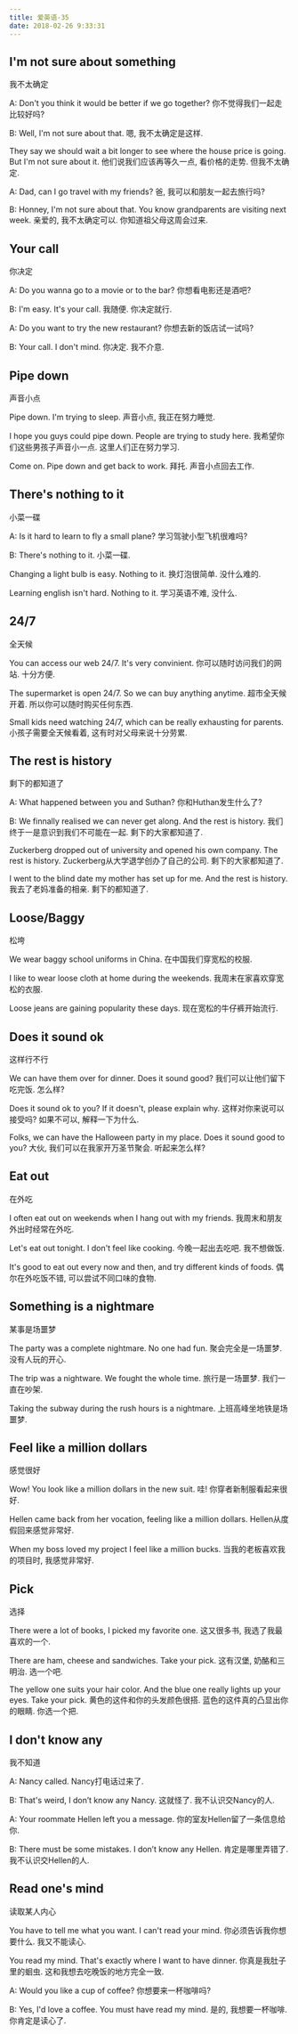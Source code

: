 ```yaml
---
title: 爱英语-35
date: 2018-02-26 9:33:31
---
```


## I'm not sure about something
我不太确定

A: Don't you think it would be better if we go together?
你不觉得我们一起走比较好吗?

B: Well, I'm not sure about that.
嗯, 我不太确定是这样.

They say we should wait a bit longer to see where the house price is going. But I'm not sure about it.
他们说我们应该再等久一点, 看价格的走势. 但我不太确定.

A: Dad, can I go travel with my friends?
爸, 我可以和朋友一起去旅行吗?

B: Honney, I'm not sure about that. You know grandparents are visiting next week.
亲爱的, 我不太确定可以. 你知道祖父母这周会过来.

## Your call
你决定

A: Do you wanna go to a movie or to the bar?
你想看电影还是酒吧?

B: I'm easy. It's your call.
我随便. 你决定就行.

A: Do you want to try the new restaurant?
你想去新的饭店试一试吗?

B: Your call. I don't mind.
你决定. 我不介意.

## Pipe down
声音小点

Pipe down. I'm trying to sleep.
声音小点, 我正在努力睡觉.

I hope you guys could pipe down. People are trying to study here.
我希望你们这些男孩子声音小一点. 这里人们正在努力学习.

Come on. Pipe down and get back to work.
拜托. 声音小点回去工作.

## There's nothing to it
小菜一碟

A: Is it hard to learn to fly a small plane?
学习驾驶小型飞机很难吗?

B: There's nothing to it.
小菜一碟.

Changing a light bulb is easy. Nothing to it.
换灯泡很简单. 没什么难的.

Learning english isn't hard. Nothing to it.
学习英语不难, 没什么.

## 24/7
全天候

You can access our web 24/7. It's very convinient.
你可以随时访问我们的网站. 十分方便.

The supermarket is open 24/7. So we can buy anything anytime.
超市全天候开着. 所以你可以随时购买任何东西.

Small kids need watching 24/7, which can be really exhausting for parents.
小孩子需要全天候看着, 这有时对父母来说十分劳累.

## The rest is history
剩下的都知道了

A: What happened between you and Suthan?
你和Huthan发生什么了?

B: We finnally realised we can never get along. And the rest is history.
我们终于一是意识到我们不可能在一起. 剩下的大家都知道了.

Zuckerberg dropped out of university and opened his own company. The rest is history.
Zuckerberg从大学退学创办了自己的公司. 剩下的大家都知道了.

I went to the blind date my mother has set up for me. And the rest is history.
我去了老妈准备的相亲. 剩下的都知道了.

## Loose/Baggy
松垮

We wear baggy school uniforms in China.
在中国我们穿宽松的校服.

I like to wear loose cloth at home during the weekends.
我周末在家喜欢穿宽松的衣服.

Loose jeans are gaining popularity these days.
现在宽松的牛仔裤开始流行.

## Does it sound ok
这样行不行

We can have them over for dinner. Does it sound good?
我们可以让他们留下吃完饭. 怎么样?

Does it sound ok to you? If it doesn't, please explain why.
这样对你来说可以接受吗? 如果不可以, 解释一下为什么.

Folks, we can have the Halloween party in my place. Does it sound good to you?
大伙, 我们可以在我家开万圣节聚会. 听起来怎么样?

## Eat out
在外吃

I often eat out on weekends when I hang out with my friends.
我周末和朋友外出时经常在外吃.

Let's eat out tonight. I don't feel like cooking.
今晚一起出去吃吧. 我不想做饭.

It's good to eat out every now and then, and try different kinds of foods.
偶尔在外吃饭不错, 可以尝试不同口味的食物.

## Something is a nightmare
某事是场噩梦

The party was a complete nightmare. No one had fun.
聚会完全是一场噩梦. 没有人玩的开心.

The trip was a nightware. We fought the whole time.
旅行是一场噩梦. 我们一直在吵架.

Taking the subway during the rush hours is a nightmare.
上班高峰坐地铁是场噩梦.

## Feel like a million dollars
感觉很好

Wow! You look like a million dollars in the new suit.
哇! 你穿者新制服看起来很好.

Hellen came back from her vocation, feeling like a million dollars.
Hellen从度假回来感觉非常好.

When my boss loved my project I feel like a million bucks.
当我的老板喜欢我的项目时, 我感觉非常好.

## Pick
选择

There were a lot of books, I picked my favorite one.
这又很多书, 我选了我最喜欢的一个.

There are ham, cheese and sandwiches. Take your pick.
这有汉堡, 奶酪和三明治. 选一个吧.

The yellow one suits your hair color. And the blue one really lights up your eyes. Take your pick.
黄色的这件和你的头发颜色很搭. 蓝色的这件真的凸显出你的眼睛. 你选一个把.

## I don't know any
我不知道

A: Nancy called.
Nancy打电话过来了.

B: That's weird, I don’t know any Nancy.
这就怪了. 我不认识交Nancy的人.

A: Your roommate Hellen left you a message.
你的室友Hellen留了一条信息给你.

B: There must be some mistakes. I don’t know any Hellen.
肯定是哪里弄错了. 我不认识交Hellen的人.

##  Read one's mind
读取某人内心

You have to tell me what you want. I can't read your mind.
你必须告诉我你想要什么. 我又不能读心.

You read my mind. That's exactly where I want to have dinner.
你真是我肚子里的蛔虫. 这和我想去吃晚饭的地方完全一致.

A: Would you like a cup of coffee?
你想要来一杯咖啡吗?

B: Yes, I'd love a coffee. You must have read my mind.
是的, 我想要一杯咖啡. 你肯定是读心了.

